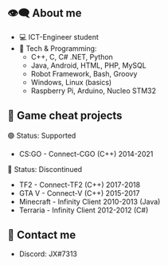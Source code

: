 ## 👁‍🗨 About me
- ‍💻 ICT-Engineer student
- 🔧 Tech & Programming:
  - C++, C, C# .NET, Python
  - Java, Android, HTML, PHP, MySQL
  - Robot Framework, Bash, Groovy
  - Windows, Linux (basics)
  - Raspberry Pi, Arduino, Nucleo STM32

## 📌 Game cheat projects 
  🟢 Status: Supported
  - CS:GO - Connect-CGO (C++) 2014-2021
  
  🔴 Status: Discontinued
  - TF2 - Connect-TF2 (C++) 2017-2018
  - GTA V - Connect-V (C++) 2015-2017
  - Minecraft - Infinity Client 2010-2013 (Java) 
  - Terraria - Infinity Client 2012-2012 (C#)

## 💬 Contact me
- Discord: JX#7313
